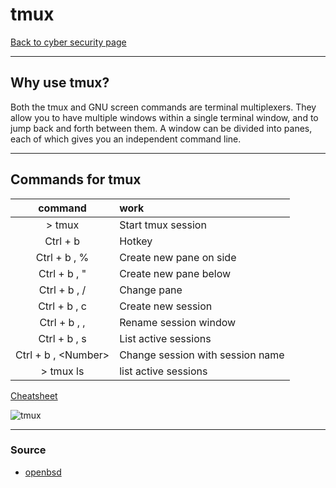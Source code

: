 # tmux
[Back to cyber security page](./index.md)

---

## Why use tmux?
Both the tmux and GNU screen commands are terminal multiplexers. They allow you to have multiple windows within a single terminal window, and to jump back and forth between them. A window can be divided into panes, each of which gives you an independent command line.

---

## Commands for tmux
|command|work|
|:--:|:-|
|\> tmux |Start tmux session|
|Ctrl + b | Hotkey|
|Ctrl + b , %| Create new pane on side|
|Ctrl + b , "| Create new pane below|
|Ctrl + b , /<Arrow Keys/>|Change pane|
|Ctrl + b , c| Create new session|
|Ctrl + b , ,| Rename session window|
|Ctrl + b , s| List active sessions|
|Ctrl + b , \<Number\>|Change session with session name|
|\> tmux ls|list active sessions|

[Cheatsheet](https://duckduckgo.com/?q=tmux+cheat+sheet&atb=v258-1&ia=cheatsheet&iax=cheatsheet)

![tmux](https://i.imgur.com/bL9Dn3U.png)

---

### Source
- [openbsd](https://duckduckgo.com/?q=tmux+cheat+sheet&atb=v258-1&ia=cheatsheet&iax=cheatsheet)